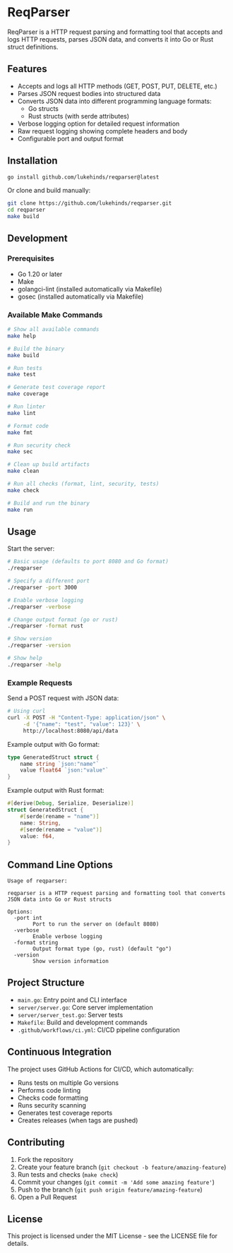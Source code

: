 # ReqParser

ReqParser is a HTTP request parsing and formatting tool that accepts and logs HTTP requests, parses JSON data, and converts it into Go or Rust struct definitions.

## Features

- Accepts and logs all HTTP methods (GET, POST, PUT, DELETE, etc.)
- Parses JSON request bodies into structured data
- Converts JSON data into different programming language formats:
  - Go structs
  - Rust structs (with serde attributes)
- Verbose logging option for detailed request information
- Raw request logging showing complete headers and body
- Configurable port and output format

## Installation

```bash
go install github.com/lukehinds/reqparser@latest
```

Or clone and build manually:

```bash
git clone https://github.com/lukehinds/reqparser.git
cd reqparser
make build
```

## Development

### Prerequisites

- Go 1.20 or later
- Make
- golangci-lint (installed automatically via Makefile)
- gosec (installed automatically via Makefile)

### Available Make Commands

```bash
# Show all available commands
make help

# Build the binary
make build

# Run tests
make test

# Generate test coverage report
make coverage

# Run linter
make lint

# Format code
make fmt

# Run security check
make sec

# Clean up build artifacts
make clean

# Run all checks (format, lint, security, tests)
make check

# Build and run the binary
make run
```

## Usage

Start the server:

```bash
# Basic usage (defaults to port 8080 and Go format)
./reqparser

# Specify a different port
./reqparser -port 3000

# Enable verbose logging
./reqparser -verbose

# Change output format (go or rust)
./reqparser -format rust

# Show version
./reqparser -version

# Show help
./reqparser -help
```

### Example Requests

Send a POST request with JSON data:

```bash
# Using curl
curl -X POST -H "Content-Type: application/json" \
     -d '{"name": "test", "value": 123}' \
     http://localhost:8080/api/data
```

Example output with Go format:

```go
type GeneratedStruct struct {
    name string `json:"name"`
    value float64 `json:"value"`
}
```

Example output with Rust format:

```rust
#[derive(Debug, Serialize, Deserialize)]
struct GeneratedStruct {
    #[serde(rename = "name")]
    name: String,
    #[serde(rename = "value")]
    value: f64,
}
```

## Command Line Options

```
Usage of reqparser:

reqparser is a HTTP request parsing and formatting tool that converts JSON data into Go or Rust structs

Options:
  -port int
        Port to run the server on (default 8080)
  -verbose
        Enable verbose logging
  -format string
        Output format type (go, rust) (default "go")
  -version
        Show version information
```

## Project Structure

- `main.go`: Entry point and CLI interface
- `server/server.go`: Core server implementation
- `server/server_test.go`: Server tests
- `Makefile`: Build and development commands
- `.github/workflows/ci.yml`: CI/CD pipeline configuration

## Continuous Integration

The project uses GitHub Actions for CI/CD, which automatically:

- Runs tests on multiple Go versions
- Performs code linting
- Checks code formatting
- Runs security scanning
- Generates test coverage reports
- Creates releases (when tags are pushed)

## Contributing

1. Fork the repository
2. Create your feature branch (`git checkout -b feature/amazing-feature`)
3. Run tests and checks (`make check`)
4. Commit your changes (`git commit -m 'Add some amazing feature'`)
5. Push to the branch (`git push origin feature/amazing-feature`)
6. Open a Pull Request

## License

This project is licensed under the MIT License - see the LICENSE file for details.
